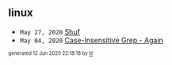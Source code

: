 ## linux


* <code>May 27, 2020</code> [Shuf](2020-05-27T05-20-57-shuf.md)
* <code>May 04, 2020</code> [Case-Insensitive Grep - Again](2020-05-04T11-44-37-case-insensitive-grep---again.md)

<sup><sub>generated 12 Jun 2020 22:18:18 by <a href='https://github.com/senorprogrammer/til'>til</a></sub></sup>
